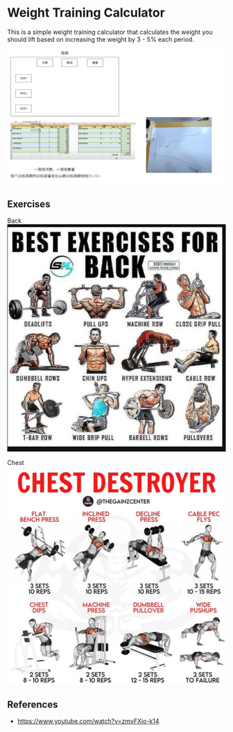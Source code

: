 # Weight Training Calculator

This is a simple weight training calculator that calculates the weight you should lift based on increasing the weight by 3 - 5% each period.

![alt text](image.png)

## Exercises

Back
![alt text](image-1.png)

Chest
![alt text](image-2.png)

## References

- https://www.youtube.com/watch?v=zmvFXjo-k14

